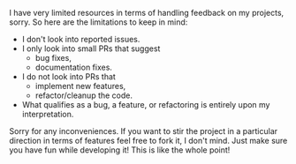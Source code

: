 I have very limited resources in terms of handling feedback on my projects, sorry. So here are the limitations to keep in mind:

- I don't look into reported issues.
- I only look into small PRs that suggest
  * bug fixes,
  * documentation fixes.
- I do not look into PRs that
  * implement new features,
  * refactor/cleanup the code.
- What qualifies as a bug, a feature, or refactoring is entirely upon my interpretation.

Sorry for any inconveniences. If you want to stir the project in a particular direction in terms of features feel free to fork it, I don't mind. Just make sure you have fun while developing it! This is like the whole point!
